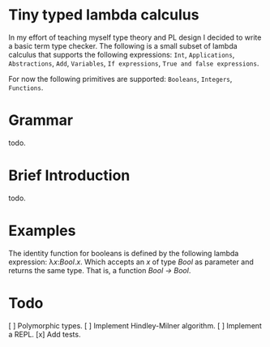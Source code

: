 # Tiny typed lambda calculus

In my effort of teaching myself type theory and PL design I decided to write a basic term type checker. The following is a small subset of lambda calculus that supports the following expressions: ``Int``, ``Applications``, ``Abstractions``, ``Add``, ``Variables``, ``If expressions``, ``True and false expressions``.

For now the following primitives are supported: ``Booleans``, ``Integers``, ``Functions``.
# Grammar
todo.

# Brief Introduction
todo.
# Examples
The identity function for booleans is defined by the following lambda expression: λ*x*:*Bool*.*x*. Which accepts an *x* of type *Bool* as parameter and returns the same type. That is, a function *Bool -> Bool*.

# Todo
[ ] Polymorphic types.
[ ] Implement Hindley-Milner algorithm.
[ ] Implement a REPL.
[x] Add tests.
